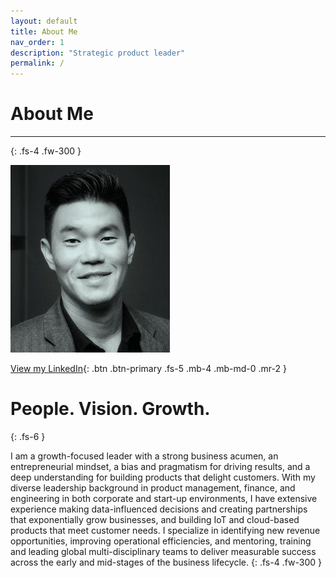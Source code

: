 ```yaml
---
layout: default
title: About Me
nav_order: 1
description: "Strategic product leader"
permalink: /
---
```



# About Me

---
{: .fs-4 .fw-300 }

![](/assets/images/bio-photo-2.jpg)

[View my LinkedIn](https://linkedin.com/in/shaneouchi){: .btn .btn-primary .fs-5 .mb-4 .mb-md-0 .mr-2 }

# People. Vision. Growth.
{: .fs-6 }

I am a growth-focused leader with a strong business acumen, an entrepreneurial mindset, a bias and pragmatism for driving results, and a deep understanding for building products that delight customers. With my diverse leadership background in product management, finance, and engineering in both corporate and start-up environments, I have extensive experience making data-influenced decisions and creating partnerships that exponentially grow businesses, and building IoT and cloud-based products that meet customer needs. I specialize in identifying new revenue opportunities, improving operational efficiencies, and mentoring, training and leading global multi-disciplinary teams to deliver measurable success across the early and mid-stages of the business lifecycle.
{: .fs-4 .fw-300 }

